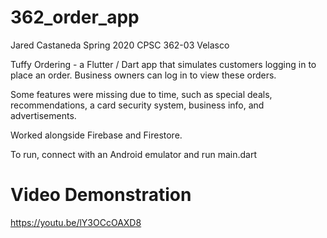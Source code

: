# 362_order_app
Jared Castaneda
Spring 2020
CPSC 362-03 Velasco

Tuffy Ordering - a Flutter / Dart app that simulates customers logging in to place an order. Business owners can log in to view these orders.

Some features were missing due to time, such as special deals, recommendations, a card security system, business info, and advertisements.

Worked alongside Firebase and Firestore.

To run, connect with an Android emulator and run main.dart

# Video Demonstration
https://youtu.be/lY3OCcOAXD8
